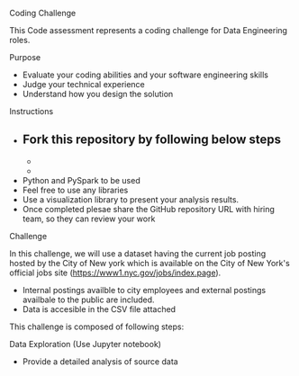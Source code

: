 Coding Challenge

This Code assessment represents a coding challenge for Data Engineering roles.

Purpose

- Evaluate your coding abilities and your software engineering skills
- Judge your technical experience
- Understand how you design the solution 

Instructions

- Fork this repository by following below steps
  - 
  - 
  - 
 - Python and PySpark to be used
 - Feel free to use any libraries
 - Use a visualization library to present your analysis results.
 - Once completed plesae share the GitHub repository URL with hiring team, so they can review your work
 
Challenge 

In this challenge, we will use a dataset having the current job posting hosted by the City of New york which is available on the City of New York's official jobs site (https://www1.nyc.gov/jobs/index.page).

- Internal postings availble to city employees and external postings availbale to the public are included. 
- Data is accesible in the CSV file attached

This challenge is composed of following steps: 

Data Exploration (Use Jupyter notebook)

- Provide a detailed analysis of source data
